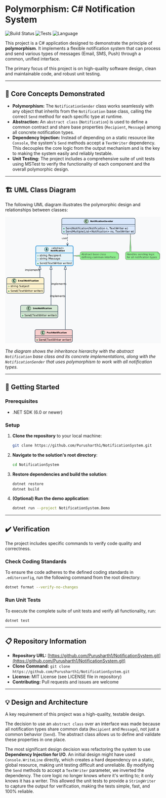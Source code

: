 # Polymorphism: C# Notification System

![Build Status](https://img.shields.io/badge/build-passing-brightgreen)
![Tests](https://img.shields.io/badge/tests-passing-brightgreen)
![Language](https://img.shields.io/badge/language-C%23-blueviolet)

This project is a C# application designed to demonstrate the principle of **polymorphism**. It implements a flexible notification system that can process and send various types of messages (Email, SMS, Push) through a common, unified interface.

The primary focus of this project is on high-quality software design, clean and maintainable code, and robust unit testing.

---

## 🎯 Core Concepts Demonstrated

* **Polymorphism:** The `NotificationSender` class works seamlessly with any object that inherits from the `Notification` base class, calling the correct `Send` method for each specific type at runtime.
* **Abstraction:** An `abstract class` (`Notification`) is used to define a common contract and share base properties (`Recipient`, `Message`) among all concrete notification types.
* **Dependency Injection:** Instead of depending on a static resource like `Console`, the system's `Send` methods accept a `TextWriter` dependency. This decouples the core logic from the output mechanism and is the key to making the system easily and reliably testable.
* **Unit Testing:** The project includes a comprehensive suite of unit tests using MSTest to verify the functionality of each component and the overall polymorphic design.

---

## 🏗️ UML Class Diagram

The following UML diagram illustrates the polymorphic design and relationships between classes:

![UML Class Diagram](uml.png)

*The diagram shows the inheritance hierarchy with the abstract `Notification` base class and its concrete implementations, along with the `NotificationSender` that uses polymorphism to work with all notification types.*

---

## 🚀 Getting Started

### Prerequisites

* .NET SDK (6.0 or newer)

### Setup

1. **Clone the repository** to your local machine:
   ```bash
   git clone https://github.com/Purusharth1/NotificationSystem.git
   ```

2. **Navigate to the solution's root directory**:
   ```bash
   cd NotificationSystem
   ```

3. **Restore dependencies and build the solution**:
   ```bash
   dotnet restore
   dotnet build
   ```

4. **(Optional) Run the demo application**:
   ```bash
   dotnet run --project NotificationSystem.Demo
   ```

---

## ✔️ Verification

The project includes specific commands to verify code quality and correctness.

### Check Coding Standards

To ensure the code adheres to the defined coding standards in `.editorconfig`, run the following command from the root directory:

```bash
dotnet format --verify-no-changes
```

### Run Unit Tests

To execute the complete suite of unit tests and verify all functionality, run:

```bash
dotnet test
```

---

## 📋 Repository Information

- **Repository URL:** [https://github.com/Purusharth1/NotificationSystem.git](https://github.com/Purusharth1/NotificationSystem.git)
- **Clone Command:** `git clone https://github.com/Purusharth1/NotificationSystem.git`
- **License:** MIT License (see LICENSE file in repository)
- **Contributing:** Pull requests and issues are welcome

---

## 💡 Design and Architecture

A key requirement of this project was a high-quality, testable design.

The decision to use an `abstract class` over an interface was made because all notification types share common data (`Recipient` and `Message`), not just a common behavior (`Send`). The abstract class allows us to define and validate these properties in one place.

The most significant design decision was refactoring the system to use **Dependency Injection for I/O**. An initial design might have used `Console.WriteLine` directly, which creates a hard dependency on a static, global resource, making unit testing difficult and unreliable. By modifying the `Send` methods to accept a `TextWriter` parameter, we inverted the dependency. The core logic no longer knows *where* it's writing to; it only knows it has a writer. This allowed the unit tests to provide a `StringWriter` to capture the output for verification, making the tests simple, fast, and 100% reliable.